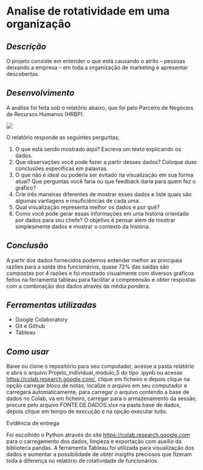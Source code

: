 # Analise de rotatividade em uma organização

## *Descrição*

O projeto consiste em entender o que está causando o
atrito – pessoas deixando a empresa – em toda a organização de
marketing e apresentar descobertas.

## *Desenvolvimento*

A análise foi feita sob o relatório abaixo, que foi pelo Parceiro de Negócios
de Recursos Humanos (HRBP).

<img src="https://github.com/denysonbrito/analise_rotatividade_empresa/assets/128834623/8ebc98e9-43fe-42ec-bd83-0527bf5d7551">

O relatório responde as seguintes perguntas;

1. O que está sendo mostrado aqui? Escreva um texto explicando os dados. <br>
2. Que observações você pode fazer a partir desses dados? Coloque duas
conclusões específicas em palavras. <br>
3. O que não é ideal ou poderia ser evitado na visualização em sua forma atual? Que
perguntas você faria ou que feedback daria para quem fez o gráfico? <br>
4. Crie três maneiras diferentes de mostrar esses dados e liste quais são algumas
vantagens e insuficiências de cada uma. <br>
5. Qual visualização representa melhor os dados e por quê? <br>
6. Como você pode gerar essas informações em uma história orientada por dados
para seu chefe? O objetivo é pensar além de mostrar simplesmente dados e mostrar
o contexto da história. <br>

## *Conclusão*

A partir dos dados fornecidos podemos entender melhor as principais razões para a saída dos funcionários, quase 72% das saídas são compostas por 4 razões e foi mostrado visualmente com diversos gráficos feitos na ferramenta tableau para facilitar a compreensão e obter respostas com a combinação dos dados através da média pondera.

## *Ferramentas utilizadas*
- Google Colaboratory <br />
- Git e Github <br />
- Tableau <br />
  
## *Como usar*
Baixe ou clone o repositório para seu computador, acesse a pasta relatório e abra o arquivo Projeto_individual_modulo_5 do tipo .ipynb ou acesse https://colab.research.google.com/, clique em ficheiro e depois clique na opção carregar bloco de notas, localize o arquivo em seu computador e carregará automaticamente, para carregar o arquivo contendo a base de dados no Colab, vá em ficheiro, carregar para o armazenamento da sessão, procure pelo arquivo FONTE DE DADOS.xlsx na pasta base de dados, depois clique em tempo de execução e na opção executar tudo.

Evidência de entrega

Foi escolhido o Python através do site https://colab.research.google.com para o carregamento dos dados, limpeza e exportação com auxilio da biblioteca pandas. A ferramenta Tableau foi utilizada para visualização dos dados e aumentar a possibilidade de obter insigths preciosos que fizeram toda a diferença no relatório de rotatividade de funcionários.
